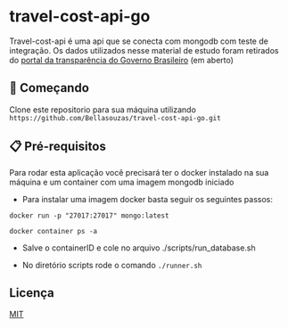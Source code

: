 # travel-cost-api-go

Travel-cost-api é uma api que se conecta com mongodb com teste de integração.
Os dados utilizados nesse material de estudo foram retirados do [portal da transparência do Governo Brasileiro](http://www.portaltransparencia.gov.br/viagens/consulta?ordenarPor=de&direcao=desc)
(em aberto)

## 🚀 Começando

Clone este repositorio para sua máquina utilizando ```https://github.com/Bellasouzas/travel-cost-api-go.git``` 



## 📋 Pré-requisitos


Para rodar esta aplicação você precisará ter o docker instalado na sua máquina e um container com uma imagem mongodb iniciado

* Para instalar uma imagem docker basta seguir os seguintes passos:

```docker run -p "27017:27017" mongo:latest```

```docker container ps -a```

* Salve o containerID e cole no arquivo ./scripts/run_database.sh

* No diretório scripts rode o comando ```./runner.sh```


## Licença
[MIT](https://choosealicense.com/licenses/mit/)
